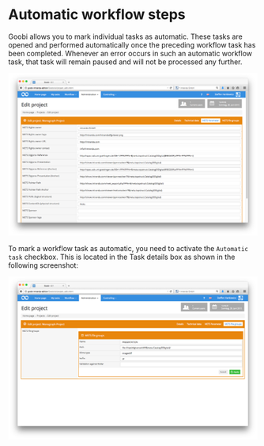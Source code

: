 # Automatic workflow steps

Goobi allows you to mark individual tasks as automatic. These tasks are opened and performed automatically once the preceding workflow task has been completed. Whenever an error occurs in such an automatic workflow task, that task will remain paused and will not be processed any further.

![A configured automatic workflow step](screen1_en.png)

To mark a workflow task as automatic, you need to activate the `Automatic task` checkbox. This is located in the Task details box as shown in the following screenshot:

![Configuration for automatic workflow steps](screen2_en.png)